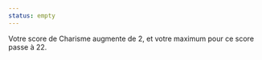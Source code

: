 ```yaml
---
status: empty
---
```

Votre score de Charisme augmente de 2, et votre maximum pour ce score passe à 22.
